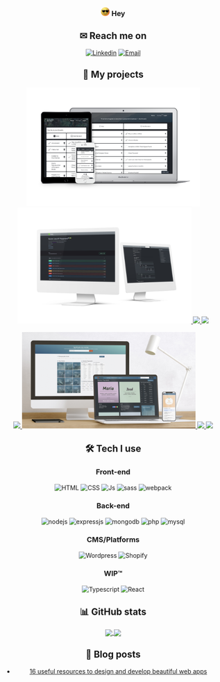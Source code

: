<div align="center">

  ### <a href="https://github.com/Correia-jpv"> <img src="https://github.com/Correia-jpv/Correia-jpv/blob/main/hey.gif" width="20px"></a>  Hey

  ## ✉ Reach me on

  <a href="https://www.linkedin.com/in/correiajpv/" target="_blank"><img src="https://img.shields.io/badge/-LinkedIn-%230077B5?style=for-the-badge&logo=linkedin&logoColor=white" target="_blank" alt="Linkedin"></a>
  <a href="mailto:correia.jpv@gmail.com"><img src="https://img.shields.io/badge/Gmail-D14836?style=for-the-badge&logo=gmail&logoColor=white" target="_blank" alt="Email"></a>


  ## 🚀 My projects
  <!-- Bucket Listy IMG -->
  <a href="https://github.com/Correia-jpv/Bucket-listy">
    <img width="400" src="https://github.com/Correia-jpv/Bucket-Listy/blob/main/documentation/mockup-devices.png" />
  </a>
  <!-- Bucket Listy API IMG -->
  <a href="https://github.com/Correia-jpv/Bucket-listy-API">
    <img width="400" src="https://github.com/Correia-jpv/Bucket-Listy-API/blob/main/documentation/mockup-devices.png" />
  </a>
  <!-- Bucket Listy STATS -->
  <a href="https://github.com/Correia-jpv/Bucket-listy">
    <img src="https://github-readme-stats-snowy-mu.vercel.app/api/pin/?username=correia-jpv&repo=Bucket-listy&theme=github_dark" />
  </a>
  <!-- Bucket Listy API STATS -->
  <a href="https://github.com/Correia-jpv/Bucket-listy-API">
    <img src="https://github-readme-stats-snowy-mu.vercel.app/api/pin/?username=correia-jpv&repo=Bucket-listy-API&theme=github_dark" />
  </a>  
  <br/>
  <br/>
  <!-- Catnip Beasts IMG -->
  <a href="https://github.com/Correia-jpv/CatnipBeasts">
    <img width="400" src="https://github.com/Correia-jpv/CatnipBeasts/blob/main/assets/catnipbeasts-devices-mockup.jpg" />
  </a>
  <!-- Nomes IMG -->
  <a href="https://github.com/Correia-jpv/Nomes">
    <img width="400" src="https://github.com/Correia-jpv/Nomes/blob/main/Assets/Images/devices-mockup.jpg" />
  </a>
  <!-- Catnip Beasts STATS -->
  <a href="https://github.com/Correia-jpv/CatnipBeasts">
    <img src="https://github-readme-stats-snowy-mu.vercel.app/api/pin/?username=correia-jpv&repo=CatnipBeasts&theme=github_dark" />
  </a>
  <!-- Nomes STATS -->
  <a href="https://github.com/Correia-jpv/Nomes">
    <img src="https://github-readme-stats-snowy-mu.vercel.app/api/pin/?username=correia-jpv&repo=Nomes&theme=github_dark" />
  </a>




  ## 🛠️ Tech I use
  <h3> Front-end </h3>
  <p>  
        <img align="center" alt="HTML" src="https://img.shields.io/badge/HTML5-E34F26?style=for-the-badge&logo=html5&logoColor=white">
        <img align="center" alt="CSS" src="https://img.shields.io/badge/CSS3-1572B6?style=for-the-badge&logo=css3&logoColor=white">  
        <img align="center" alt="Js" src="https://img.shields.io/badge/JavaScript-323330?style=for-the-badge&logo=javascript&logoColor=F7DF1E">  
        <img align="center" alt="sass" src="https://img.shields.io/badge/Sass-CC6699?style=for-the-badge&logo=sass&logoColor=white">  
        <img align="center" alt="webpack" src="https://img.shields.io/badge/Webpack-8DD6F9?style=for-the-badge&logo=Webpack&logoColor=white">  
  </p>
  <h3> Back-end </h3>
  <p> 
      <img align="center" alt="nodejs" src="https://img.shields.io/badge/Node.js-339933?style=for-the-badge&logo=nodedotjs&logoColor=white">
      <img align="center" alt="expressjs" src="https://img.shields.io/badge/Express.js-000000?style=for-the-badge&logo=express&logoColor=white">
      <img align="center" alt="mongodb" src="https://img.shields.io/badge/MongoDB-white?style=for-the-badge&logo=mongodb&logoColor=4EA94B">
      <img align="center" alt="php" src="https://img.shields.io/badge/PHP-777BB4?style=for-the-badge&logo=php&logoColor=white">
      <img align="center" alt="mysql" src="https://img.shields.io/badge/MySQL-005C84?style=for-the-badge&logo=mysql&logoColor=white">  
  </p>
  <h3> CMS/Platforms </h3>
  <p> 
      <img align="center" alt="Wordpress" src="https://img.shields.io/badge/Wordpress-21759B?style=for-the-badge&logo=wordpress&logoColor=white">
      <img align="center" alt="Shopify" src="https://img.shields.io/badge/shopify-8DB543?style=for-the-badge&logo=Shopify&logoColor=white">

  <h3> WIP&trade; </h3>
  <p> 
      <img align="center" alt="Typescript" src="https://img.shields.io/badge/TypeScript-007ACC?style=for-the-badge&logo=typescript&logoColor=white">
      <img align="center" alt="React" src="https://img.shields.io/badge/React-20232A?style=for-the-badge&logo=react&logoColor=61DAFB">
  </p>

  ## 📊 GitHub stats
  <a href="https://github.com/correia-jpv">
    <img align="center" height="180em" src="https://github-readme-stats.vercel.app/api?username=correia-jpv&show_icons=true&theme=github_dark&include_all_commits=true&count_private=true&hide_rank=true"/>
  </a>
    <a href="https://github.com/correia-jpv">
    <img align="center" height="180em" src="https://github-readme-stats-snowy-mu.vercel.app/api/top-langs/?username=correia-jpv&layout=compact&langs_count=7&theme=github_dark&exclude_repo=PyCheckiO&count_private=true"/>
  </a>

  ## 📄 Blog posts

  <!-- BLOG-POST-LIST:START -->
- [16 useful resources to design and develop beautiful web apps](https://dev.to/correiajpv/4-lists-of-16-useful-resources-to-design-and-develop-beautiful-web-apps-2i77)
<!-- BLOG-POST-LIST:END -->
</div>